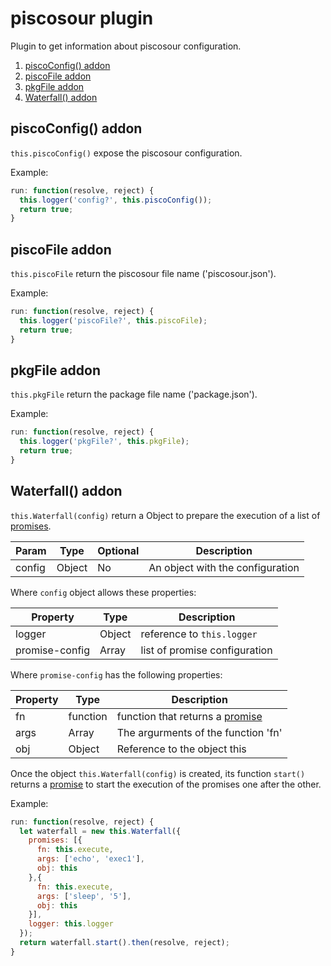 # piscosour plugin

Plugin to get information about piscosour configuration.

1. [piscoConfig() addon](#piscoConfig)
1. [piscoFile addon](#piscoFile)
1. [pkgFile addon](#pkgFile)
1. [Waterfall() addon](#Waterfall)

## <a name="piscoConfig"></a>piscoConfig() addon

`this.piscoConfig()` expose the piscosour configuration.

Example:

```javascript
run: function(resolve, reject) {
  this.logger('config?', this.piscoConfig());
  return true;
}
```

## <a name="piscoFile"></a>piscoFile addon

`this.piscoFile` return the piscosour file name ('piscosour.json').

Example:

```javascript
run: function(resolve, reject) {
  this.logger('piscoFile?', this.piscoFile);
  return true;
}
```

## <a name="pkgFile"></a>pkgFile addon

`this.pkgFile` return the package file name ('package.json').

Example:

```javascript
run: function(resolve, reject) {
  this.logger('pkgFile?', this.pkgFile);
  return true;
}
```

## <a name="Waterfall"></a>Waterfall() addon

`this.Waterfall(config)` return a Object to prepare the execution of a list of [promises](https://developer.mozilla.org/en-US/docs/Web/JavaScript/Reference/Global_Objects/Promise).

| Param | Type | Optional | Description |
| --- | --- | --- | --- |
| config | Object | No | An object with the configuration |

Where `config` object allows these properties:

| Property | Type | Description |
| --- | --- | --- |
| logger | Object | reference to `this.logger` |
| promise-config | Array | list of promise configuration |

Where `promise-config` has the following properties:

| Property | Type | Description |
| --- | --- | --- |
| fn | function | function that returns a [promise](https://developer.mozilla.org/en-US/docs/Web/JavaScript/Reference/Global_Objects/Promise) |
| args | Array | The argurments of the function 'fn' |
| obj | Object | Reference to the object this |

Once the object `this.Waterfall(config)` is created, its function `start()` returns a [promise](https://developer.mozilla.org/en-US/docs/Web/JavaScript/Reference/Global_Objects/Promise) to start the execution of the promises one after the other.

Example:

```javascript
run: function(resolve, reject) {
  let waterfall = new this.Waterfall({
    promises: [{
      fn: this.execute,
      args: ['echo', 'exec1'],
      obj: this
    },{
      fn: this.execute,
      args: ['sleep', '5'],
      obj: this
    }],
    logger: this.logger
  });
  return waterfall.start().then(resolve, reject);
}
```
